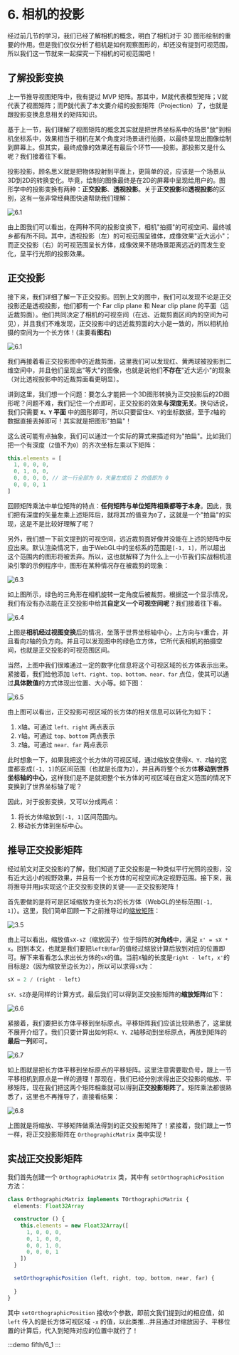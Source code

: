 # 6. 相机的投影

经过前几节的学习，我们已经了解相机的概念，明白了相机对于 3D 图形绘制的重要的作用。但是我们仅仅分析了相机是如何观察图形的，却还没有提到可视范围，所以我们这一节就来一起探究一下相机的可视范围吧！

## 了解投影变换

上一节推导视图矩阵中，我有提过 MVP 矩阵。那其中，M就代表模型矩阵；V就代表了视图矩阵；而P就代表了本文要介绍的投影矩阵（Projection）了，也就是跟投影变换息息相关的矩阵知识。

基于上一节，我们理解了视图矩阵的概念其实就是把世界坐标系中的场景"放"到相机坐标系中，效果相当于相机在某个角度对场景进行拍摄，以最终呈现出图像绘制到屏幕上。但其实，最终成像的效果还有最后个环节——投影。那投影又是什么呢？我们接着往下看。

投影投影，顾名思义就是把物体投射到平面上，更简单的说，应该是一个场景从3D到2D的转换变化。毕竟，绘制的图像最终是在2D的屏幕中呈现给用户的。图形学中的投影变换有两种：**正交投影**、**透视投影**。关于**正交投影**和**透视投影**的区别，这有一张非常经典图快速帮助我们理解：

![6.1](../../public/images/fifth/6.1.png)

由上图我们可以看出，在两种不同的投影变换下，相机"拍摄"的可视空间、最终城乡都有所不同。其中，透视投影（左）的可视范围呈锥体，成像效果"近大远小"；而正交投影（右）的可视范围呈长方体，成像效果不随场景距离远近的而发生变化，呈平行光照的投影效果。

## 正交投影

接下来，我们详细了解一下正交投影。回到上文的图中，我们可以发现不论是正交投影还是透视投影，他们都有一个 Far clip plane 和 Near clip plane 的平面（远近裁剪面）。他们共同决定了相机的可视空间（在远、近裁剪面区间内的空间为可见），并且我们不难发现，正交投影中的远近裁剪面的大小是一致的，所以相机拍摄的空间为一个长方体！(主要看**图右**)

![6.1](../../public/images/fifth/6.1.png)

我们再接着看正交投影图中的近裁剪面，这里我们可以发现红、黄两球被投影到二维空间中，并且他们呈现出"等大"的图像，也就是说他们**不存在**"近大远小"的现象（对比透视投影中的近裁剪面看更明显）。

讲到这里，我们想一个问题：要怎么才能把一个3D图形转换为正交投影后的2D图形呢？问题不难，我们记住一个点即可，正交投影的效果**与深度无关**。换句话说，我们只需要 **`X、Y` 平面** 中的图形即可，所以只要留住`X、Y`的坐标数据，至于`Z`轴的数据直接丢掉即可！其实就是把图形"拍扁"！

这么说可能有点抽象，我们可以通过一个实际的算式来描述何为"拍扁"。比如我们把一个有深度（`Z`值不为`0`）的齐次坐标左乘以下矩阵：

```js
this.elements = [
  1, 0, 0, 0,
  0, 1, 0, 0,
  0, 0, 0, 0, // 这一行全部为 0，矢量左成后 Z 的值即为 0
  0, 0, 0, 1
]
```

回顾矩阵乘法中单位矩阵的特点：**任何矩阵与单位矩阵相乘都等于本身**。因此，我们把有深度的矢量左乘上述矩阵后，就将其`Z`的值变为`0`了，这就是一个"拍扁"的实现，这是不是比较好理解了呢？

另外，我们想一下前文提到的可视空间，远近裁剪面好像并没能在上述的矩阵中反应出来。默认渲染情况下，由于WebGL中的坐标系的范围是`[-1, 1]`，所以超出这个范围内的图形将被丢弃。所以，这也就解释了为什么上一小节我们实战相机渲染引擎的示例程序中，图形在某种情况存在被裁剪的现象：

![6.3](../../public/images/fifth/6.3.png)

如上图所示，绿色的三角形在相机旋转一定角度后被裁剪。根据这一个显示情况，我们有没有办法能在正交投影中给其**自定义一个可视空间呢**？我们接着往下看。

![6.4](../../public/images/fifth/6.4.png)

上图是**相机经过视图变换**后的情况，坐落于世界坐标轴中心，上方向与`Y`重合，并且看向`Z`轴的负方向。并且可以发现图中的绿色立方体，它所代表相机的拍摄空间，也就是正交投影的可视范围区间。

当然，上图中我们很难通过一定的数字化信息将这个可视区域的长方体表示出来。紧接着，我们给他添加 `left、right、top、bottom、near、far` 点位，使其可以通过**具体数值**的方式体现出位置、大小等。如下图：

![6.5](../../public/images/fifth/6.5.png)

由上图可以看出，正交投影可视区域的长方体的相关信息可以转化为如下：
1. `X`轴。可通过 `left、right` 两点表示
2. `Y`轴。可通过 `top、bottom` 两点表示
3. `Z`轴。可通过 `near、far` 两点表示

此时想象一下，如果我把这个长方体的可视区域，通过缩放变使得`X、Y、Z`轴的宽度都变成`[-1, 1]`的区间范围（也就是长度为`2`），并且再将整个长方体**移动到世界坐标轴的中心**，这样我们是不是就把整个长方体的可视区域在自定义范围的情况下变换到了世界坐标轴了呢？

因此，对于投影变换，又可以分成两点：
1. 将长方体缩放到`[-1, 1]`区间范围内。
2. 移动长方体到坐标中心。

## 推导正交投影矩阵

经过前文对正交投影的了解，我们知道了正交投影是一种类似平行光照的投影，没有近大远小的视野效果，并且有一个长方体的可视空间决定视野范围。接下来，我将推导并用js实现这个正交投影变换的关键——正交投影矩阵！

首先要做的是将可是区域缩放为变长为`2`的长方体（WebGL的坐标范围`[-1, 1]`）。这里，我们简单回顾一下之前推导过的[缩放矩阵](/content/四、WebGL二维动画/3.%20用矩阵实战图形变换.html#实战其他的变换)：

![3.5](../../public/images/fourth/3.5.png)

由上可以看出，缩放值`sX-sZ`（缩放因子）位于矩阵的**对角线**中，满足 `x' = sX * x`。回到本文，也就是我们要把`left到far`的值经过缩放计算后放到对应的位置即可。解下来看看怎么求出长方体的`sX`的值。当前`X`轴的长度是`right - left`，`x'`的目标是`2`（因为缩放至边长为`2`），所以可以求得`sX`为：

```js
sX = 2 / (right - left)
```

`sY、sZ`亦是同样的计算方式，最后我们可以得到正交投影矩阵的**缩放矩阵**如下：

![6.6](../../public/images/fifth/6.6.png)

紧接着，我们要把长方体平移到坐标原点。平移矩阵我们应该比较熟悉了，这里就不展开介绍了。我们只要计算出如何将`X、Y、Z`轴移动到坐标原点，再放到矩阵的**最后一列**即可。

![6.7](../../public/images/fifth/6.7.png)

如上图就是把长方体平移到坐标原点的平移矩阵。这里注意需要取负号，跟上一节平移相机到原点是一样的道理！那现在，我们已经分别求得出正交投影的缩放、平移矩阵，现在我们把这两个矩阵相乘就可以得到**正交投影矩阵**了。矩阵乘法都很熟悉了，这里也不再推导了，直接看结果：

![6.8](../../public/images/fifth/6.8.png)

上图就是将缩放、平移矩阵做乘法得到的正交投影矩阵了！紧接着，我们跟上一节一样，将正交投影矩阵在 `OrthographicMatrix` 类中实现！

## 实战正交投影矩阵

我们首先创建一个 `OrthographicMatrix` 类，其中有 `setOrthographicPosition` 方法：

```ts
class OrthographicMatrix implements TOrthographicMatrix {
  elements: Float32Array

  constructor () {
    this.elements = new Float32Array([
      1, 0, 0, 0,
      0, 1, 0, 0,
      0, 0, 1, 0,
      0, 0, 0, 1
    ])
  }

  setOrthographicPosition (left, right, top, bottom, near, far) {
    
  }
}
```

其中 `setOrthographicPosition` 接收`6`个参数，即前文我们提到过的相应值，如 `left` 传入的是长方体可视区域 `-x` 的值，以此类推...并且通过对缩放因子、平移位置的计算后，代入到矩阵对应的位置中就行了！

:::demo
fifth/6_1
:::
